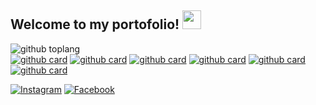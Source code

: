 ## Welcome to my portofolio! <img src="https://raw.githubusercontent.com/iampavangandhi/iampavangandhi/master/gifs/Hi.gif" width="30px"></h2>

![github toplang](https://github-readme-stats.vercel.app/api/top-langs/?username=Ferdian9991&layout=compact&theme=light) <br/>
[![github card](https://github-readme-stats.vercel.app/api/pin/?username=Ferdian9991&repo=jeast-whatsapp-api&theme=light)](https://github.com/Ferdian9991/jeast-whatsapp-api)
[![github card](https://github-readme-stats.vercel.app/api/pin/?username=Ferdian9991&repo=instagram-automation-bot&theme=light)](https://github.com/Ferdian9991/instagram-automation-bot)
[![github card](https://github-readme-stats.vercel.app/api/pin/?username=Ferdian9991&repo=express-mongodb-app-template&theme=light)](https://github.com/Ferdian9991/express-mongodb-app-template)
[![github card](https://github-readme-stats.vercel.app/api/pin/?username=Ferdian9991&repo=anime-stream-flutter-apps&theme=light)](https://github.com/Ferdian9991/anime-stream-flutter-apps)
[![github card](https://github-readme-stats.vercel.app/api/pin/?username=Ferdian9991&repo=wibudesu-anime-api&theme=light)](https://github.com/Ferdian9991/wibudesu-anime-api)
[![github card](https://github-readme-stats.vercel.app/api/pin/?username=Ferdian9991&repo=AnimApi&theme=light)](https://github.com/Ferdian9991/AnimApi)

<a href="https://www.instagram.com/ferdian_64140" target="_blank"><img src="https://img.shields.io/badge/Instagram-%23E4405F.svg?&style=flat-square&logo=instagram&logoColor=white" alt="Instagram"></a>
<a href="https://www.facebook.com/ferdian.ferdian.902" target="_blank"><img src="https://img.shields.io/badge/Facebook-%231877F2.svg?&style=flat-square&logo=facebook&logoColor=white" alt="Facebook"></a>
